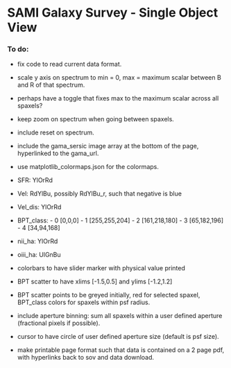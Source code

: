 SAMI Galaxy Survey - Single Object View
=======================================

### To do:

* fix code to read current data format.

* scale y axis on spectrum to min = 0, max = maximum scalar between B and R of that spectrum.

* perhaps have a toggle that fixes max to the maximum scalar across all spaxels?

* keep zoom on spectrum when going between spaxels.

* include reset on spectrum.

* include the gama_sersic image array at the bottom of the page, hyperlinked to the gama_url.

* use matplotlib_colormaps.json for the colormaps. 

* SFR: YlOrRd
* Vel: RdYlBu, possibly RdYlBu_r, such that negative is blue
* Vel_dis: YlOrRd
* BPT_class: - 0 [0,0,0] - 1 [255,255,204] - 2 [161,218,180] - 3 [65,182,196] - 4 [34,94,168]
* nii_ha: YlOrRd
* oiii_ha: UlGnBu

* colorbars to have slider marker with physical value printed

* BPT scatter to have xlims [-1.5,0.5] and ylims [-1.2,1.2]

* BPT scatter points to be greyed initially, red for selected spaxel, BPT_class colors for spaxels within psf radius.

* include aperture binning: sum all spaxels within a user defined aperture (fractional pixels if possible).

* cursor to have circle of user defined aperture size (default is psf size).

* make printable page format such that data is contained on a 2 page pdf, with hyperlinks back to sov and data download. 